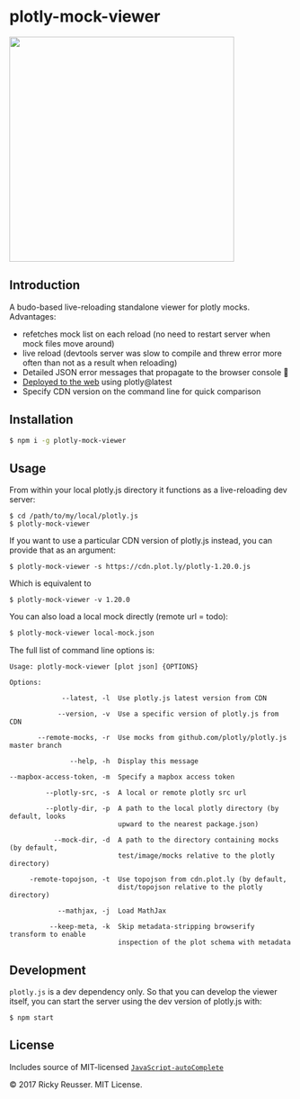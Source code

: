 # plotly-mock-viewer

<img src="./screenshot.png" width="400">

## Introduction

A budo-based live-reloading standalone viewer for plotly mocks. Advantages:

- refetches mock list on each reload (no need to restart server when mock files move around)
- live reload (devtools server was slow to compile and threw error more often than not as a result when reloading)
- Detailed JSON error messages that propagate to the browser console 🎉
- [Deployed to the web](http://rreusser.github.io/plotly-mock-viewer/) using plotly@latest
- Specify CDN version on the command line for quick comparison

## Installation

```bash
$ npm i -g plotly-mock-viewer
```

## Usage

From within your local plotly.js directory it functions as a live-reloading dev server:

```
$ cd /path/to/my/local/plotly.js
$ plotly-mock-viewer
```

If you want to use a particular CDN version of plotly.js instead, you can provide that as an argument:

```
$ plotly-mock-viewer -s https://cdn.plot.ly/plotly-1.20.0.js
```

Which is equivalent to

```
$ plotly-mock-viewer -v 1.20.0
```

You can also load a local mock directly (remote url = todo):

```bash
$ plotly-mock-viewer local-mock.json
```

The full list of command line options is:

```
Usage: plotly-mock-viewer [plot json] {OPTIONS}

Options:

             --latest, -l  Use plotly.js latest version from CDN

            --version, -v  Use a specific version of plotly.js from CDN

       --remote-mocks, -r  Use mocks from github.com/plotly/plotly.js master branch

               --help, -h  Display this message

--mapbox-access-token, -m  Specify a mapbox access token

         --plotly-src, -s  A local or remote plotly src url

         --plotly-dir, -p  A path to the local plotly directory (by default, looks
                           upward to the nearest package.json)

           --mock-dir, -d  A path to the directory containing mocks (by default,
                           test/image/mocks relative to the plotly directory)

     -remote-topojson, -t  Use topojson from cdn.plot.ly (by default,
                           dist/topojson relative to the plotly directory)

            --mathjax, -j  Load MathJax

          --keep-meta, -k  Skip metadata-stripping browserify transform to enable
                           inspection of the plot schema with metadata

```

## Development

`plotly.js` is a dev dependency only. So that you can develop the viewer itself, you can start the server using the dev version of plotly.js with:

```
$ npm start
```

## License

Includes source of MIT-licensed [`JavaScript-autoComplete`](https://github.com/Pixabay/JavaScript-autoComplete)

&copy; 2017 Ricky Reusser. MIT License.
